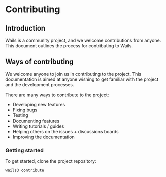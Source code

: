 # Contributing

## Introduction

Wails is a community project, and we welcome contributions from anyone. This document outlines the process for contributing to Wails.

## Ways of contributing

We welcome anyone to join us in contributing to the project. This documentation is aimed at anyone wishing to get
familiar with the project and the development processes.

There are many ways to contribute to the project:

- Developing new features
- Fixing bugs
- Testing
- Documenting features
- Writing tutorials / guides
- Helping others on the issues + discussions boards
- Improving the documentation

### Getting started

To get started, clone the project repository:
    
```shell
wails3 contribute
```

